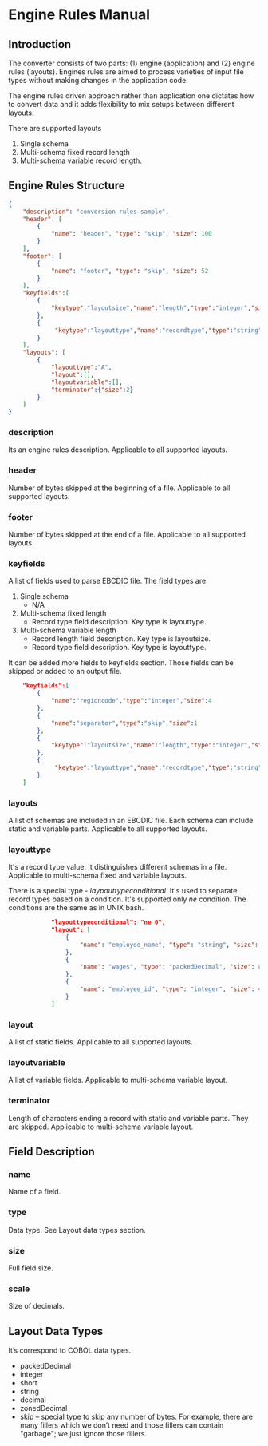 # Engine Rules Manual

## Introduction

The converter consists of two parts: (1) engine (application) and (2) engine rules (layouts). Engines rules are aimed to process varieties of input file types without making changes in the application code.

The engine rules driven approach rather than application one dictates how to convert data and it adds flexibility to mix setups between different layouts.

There are supported layouts
1. Single schema
2. Multi-schema fixed record length
3. Multi-schema variable record length.
    
## Engine Rules Structure

```json
{
    "description": "conversion rules sample",
    "header": [
        {
            "name": "header", "type": "skip", "size": 100
        }
    ],
    "footer": [
        {
            "name": "footer", "type": "skip", "size": 52
        }
    ],
    "keyfields":[
        {
            "keytype":"layoutsize","name":"length","type":"integer","size":4
        },
        {
             "keytype":"layouttype","name":"recordtype","type":"string","size":1
        }
    ],
    "layouts": [
        {
            "layouttype":"A",
            "layout":[],
            "layoutvariable":[],
            "terminator":{"size":2}
        }
    ]
}
```

### description
Its an engine rules description. Applicable to all supported layouts.

### header
Number of bytes skipped at the beginning of a file. Applicable to all supported layouts.

### footer
Number of bytes skipped at the end of a file. Applicable to all supported layouts.

### keyfields
A list of fields used to parse EBCDIC file. The field types are
1. Single schema
    * N/A
2. Multi-schema fixed length
    * Record type field description. Key type is layouttype.
3. Multi-schema variable length
    * Record length field description. Key type is layoutsize.
    * Record type field description. Key type is layouttype.
    
It can be added more fields to keyfields section. Those fields can be skipped or added to an output file. 

```json
    "keyfields":[
        {
            "name":"regioncode","type":"integer","size":4
        },
        {
            "name":"separator","type":"skip","size":1
        },
        {
            "keytype":"layoutsize","name":"length","type":"integer","size":4
        },
        {
             "keytype":"layouttype","name":"recordtype","type":"string","size":1
        }
    ]
```

### layouts
A list of schemas are included in an EBCDIC file. Each schema can include static and variable parts. Applicable to all supported layouts.

### layouttype
It's a record type value. It distinguishes different schemas in a file. Applicable to multi-schema fixed and variable layouts.

There is a special type - *laypouttypeconditional*. It's used to separate record types based on a condition. It's supported only *ne* condition. The conditions are the same as in UNIX bash.

```json
            "layouttypeconditional": "ne 0",
            "layout": [
                {
                    "name": "employee_name", "type": "string", "size": 55
                },
                {
                    "name": "wages", "type": "packedDecimal", "size": 8
                },
                {
                    "name": "employee_id", "type": "integer", "size": 4
                }
            ]
```

### layout
A list of static fields. Applicable to all supported layouts.

### layoutvariable
A list of variable fields. Applicable to multi-schema variable layout.

### terminator
Length of characters ending a record with static and variable parts. They are skipped. Applicable to multi-schema variable layout.

## Field Description
### name
Name of a field.

### type
Data type. See Layout data types section.

### size
Full field size.

### scale
Size of decimals.

## Layout Data Types
It’s correspond to COBOL data types.
* packedDecimal
* integer
* short
* string
* decimal
* zonedDecimal
* skip – special type to skip any number of bytes. For example, there are many fillers which we don’t need and those fillers can contain "garbage"; we just ignore those fillers.